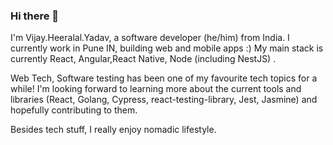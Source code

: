 ### Hi there 👋
I'm Vijay.Heeralal.Yadav, a software developer (he/him) from India. I currently work in Pune IN, building web and mobile apps :) My main stack is currently React, Angular,React Native, Node (including NestJS) .

Web Tech, Software testing has been one of my favourite tech topics for a while! I'm looking forward to learning more about the current tools and libraries (React, Golang, Cypress, react-testing-library, Jest, Jasmine) and hopefully contributing to them.

Besides tech stuff, I really enjoy nomadic lifestyle.
<!--
**Vijay1110/Vijay1110** is a ✨ _special_ ✨ repository because its `README.md` (this file) appears on your GitHub profile.

Here are some ideas to get you started:

- 🔭 I’m currently working on ...
- 🌱 I’m currently learning ...
- 👯 I’m looking to collaborate on ...
- 🤔 I’m looking for help with ...
- 💬 Ask me about ...
- 📫 How to reach me: ...
- 😄 Pronouns: ...
- ⚡ Fun fact: ...
-->
